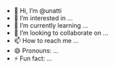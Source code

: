 - 👋 Hi, I’m @unatti
- 👀 I’m interested in ...
- 🌱 I’m currently learning ...
- 💞️ I’m looking to collaborate on ...
- 📫 How to reach me ...
- 😄 Pronouns: ...
- ⚡ Fun fact: ...

<!---
unatti/unatti is a ✨ special ✨ repository because its `README.md` (this file) appears on your GitHub profile.
You can click the Preview link to take a look at your changes.
--->

